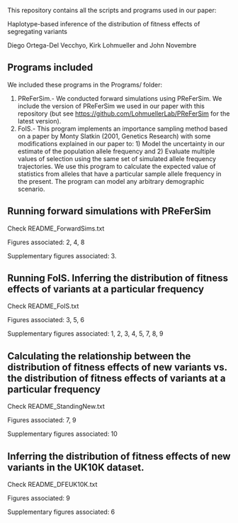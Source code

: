 This repository contains all the scripts and programs used in our paper:

Haplotype-based inference of the distribution of fitness effects of segregating variants

Diego Ortega-Del Vecchyo, Kirk Lohmueller and John Novembre

## Programs included

We included these programs in the Programs/ folder:

1. PReFerSim.- We conducted forward simulations using PReFerSim. We include the version of PReFerSim we used in our paper with this repository (but see https://github.com/LohmuellerLab/PReFerSim for the latest version).
2. FoIS.- This program implements an importance sampling method based on a paper by Monty Slatkin (2001, Genetics Research) with some modifications explained in our paper to: 1) Model the uncertainty in our estimate of the population allele frequency and 2) Evaluate multiple values of selection using the same set of simulated allele frequency trajectories. We use this program to calculate the expected value of statistics from alleles that have a particular sample allele frequency in the present. The program can model any arbitrary demographic scenario.


## Running forward simulations with PReFerSim

Check README_ForwardSims.txt

Figures associated: 2, 4, 8

Supplementary figures associated: 3.

## Running FoIS. Inferring the distribution of fitness effects of variants at a particular frequency

Check README_FoIS.txt

Figures associated: 3, 5, 6

Supplementary figures associated: 1, 2, 3, 4, 5, 7, 8, 9

## Calculating the relationship between the distribution of fitness effects of new variants vs. the distribution of fitness effects of variants at a particular frequency

Check README_StandingNew.txt

Figures associated: 7, 9

Supplementary figures associated: 10

## Inferring the distribution of fitness effects of new variants in the UK10K dataset.

Check README_DFEUK10K.txt

Figures associated: 9

Supplementary figures associated: 6